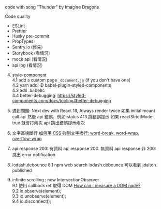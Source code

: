 code with song "Thunder" by Imagine Dragons

Code quality

- ESLint
- Prettier
- Husky pre-commit
- PropTypes
- Sentry.io (修先)
- Storybook (看情況)
- mock api (看情況)
- api log (看情況)

4. style-component  
   4.1 add a custom page `_document.js` (if you don't have one)  
   4.2 yarn add -D babel-plugin-styled-components  
   4.3 add .babelrc  
   4.4 better-debugging: https://styled-components.com/docs/tooling#better-debugging

5. 遇到問題: Next dev with React 18, Always render twice
   如果 initial mount call api 然後 api 錯誤，例如 status 413 跳錯誤提示
   如果 reactStrictMode: true 就會打兩次 api 跳出錯誤提示兩次

6. 文字區塊斷行
   [如何用 CSS 強制文字換行: word-break, word-wrap, overflow-wrap](https://shubo.io/word-wrap-vs-word-break/)

7. api response 200: 有資料
   api response 200: 無資料
   api response 非 200: 跳出 error notification

8. lodash.debounce
   8.1 npm web search lodash.debounce 可以看到 jdalton published

9. infinite scrolling : new IntersectionObserver  
   9.1 使用 callback ref 取得 DOM [How can I measure a DOM node?](https://reactjs.org/docs/hooks-faq.html#how-can-i-measure-a-dom-node)  
   9.2 io.observe(element);  
   9.3 io.unobserve(element);  
   9.4 io.disconnect();
